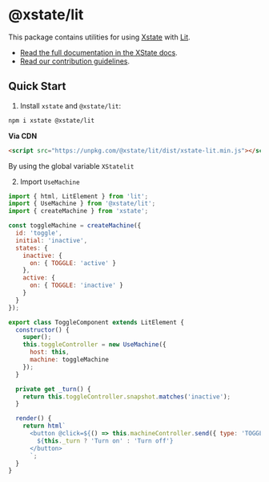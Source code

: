 # @xstate/lit

This package contains utilities for using [Xstate](https://github.com/statelyai/xstate) with [Lit](https://github.com/litjs/lit).

- [Read the full documentation in the XState docs](https://xstate.js.org/docs/packages/xstate-lit/).
- [Read our contribution guidelines](https://github.com/statelyai/xstate/blob/main/CONTRIBUTING.md).

## Quick Start

1. Install `xstate` and `@xstate/lit`:

```bash
npm i xstate @xstate/lit
```

**Via CDN**

```html
<script src="https://unpkg.com/@xstate/lit/dist/xstate-lit.min.js"></script>
```

By using the global variable `XStatelit`

2. Import `UseMachine`

```js
import { html, LitElement } from 'lit';
import { UseMachine } from '@xstate/lit';
import { createMachine } from 'xstate';

const toggleMachine = createMachine({
  id: 'toggle',
  initial: 'inactive',
  states: {
    inactive: {
      on: { TOGGLE: 'active' }
    },
    active: {
      on: { TOGGLE: 'inactive' }
    }
  }
});

export class ToggleComponent extends LitElement {
  constructor() {
    super();
    this.toggleController = new UseMachine({
      host: this,
      machine: toggleMachine
    });
  }

  private get _turn() {
    return this.toggleController.snapshot.matches('inactive');
  }

  render() {
    return html`
      <button @click=${() => this.machineController.send({ type: 'TOGGLE' })}>
        ${this._turn ? 'Turn on' : 'Turn off'}
      </button>
      `;
  }
}
```
